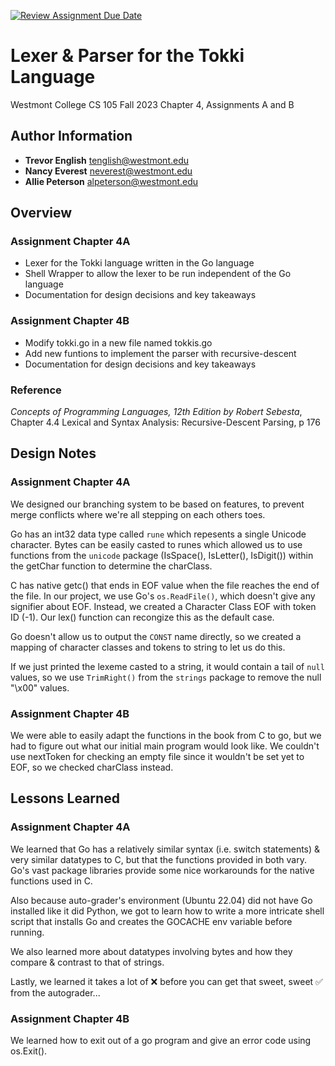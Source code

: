 [![Review Assignment Due Date](https://classroom.github.com/assets/deadline-readme-button-24ddc0f5d75046c5622901739e7c5dd533143b0c8e959d652212380cedb1ea36.svg)](https://classroom.github.com/a/a2fQs4QM)
# Lexer & Parser for the Tokki Language
Westmont College CS 105 Fall 2023
Chapter 4, Assignments A and B

## Author Information
- **Trevor English** tenglish@westmont.edu
- **Nancy Everest** neverest@westmont.edu
- **Allie Peterson** alpeterson@westmont.edu

## Overview
### Assignment Chapter 4A
- Lexer for the Tokki language written in the Go language
- Shell Wrapper to allow the lexer to be run independent of the Go language
- Documentation for design decisions and key takeaways

### Assignment Chapter 4B
- Modify tokki.go in a new file named tokkis.go
- Add new funtions to implement the parser with recursive-descent
- Documentation for design decisions and key takeaways

### Reference
*Concepts of Programming Languages, 12th Edition by Robert Sebesta*, Chapter 4.4 Lexical and Syntax Analysis: Recursive-Descent Parsing, p 176

## Design Notes
### Assignment Chapter 4A
We designed our branching system to be based on features, to prevent merge conflicts where we're all stepping on each others toes.

Go has an int32 data type called `rune` which repesents a single Unicode character. Bytes can be easily casted to runes which allowed us to use functions from the `unicode` package (IsSpace(), IsLetter(), IsDigit()) within the getChar function to determine the charClass.

C has native getc() that ends in EOF value when the file reaches the end of the file. In our project, we use Go's `os.ReadFile()`, which doesn't give any signifier about EOF. Instead, we created a Character Class EOF with token ID (-1). Our lex() function can recongize this as the default case.

Go doesn't allow us to output the `CONST` name directly, so we created a mapping of character classes and tokens to string to let us do this.

If we just printed the lexeme casted to a string, it would contain a tail of `null` values, so we use `TrimRight()` from the `strings` package to remove the null "\x00" values.
### Assignment Chapter 4B
We were able to easily adapt the functions in the book from C to go, but we had to figure out what our initial main program would look like. We couldn't use nextToken for checking an empty file since it wouldn't be set yet to EOF, so we checked charClass instead.


## Lessons Learned
### Assignment Chapter 4A
We learned that Go has a relatively similar syntax (i.e. switch statements) & very similar datatypes to C, but that the functions provided in both vary. Go's vast package libraries provide some nice workarounds for the native functions used in C.

Also because auto-grader's environment (Ubuntu 22.04) did not have Go installed like it did Python, we got to learn how to write a more intricate shell script that installs Go and creates the GOCACHE env variable before running.

We also learned more about datatypes involving bytes and how they compare & contrast to that of strings.

Lastly, we learned it takes a lot of ❌ before you can get that sweet, sweet ✅ from the autograder...
### Assignment Chapter 4B
We learned how to exit out of a go program and give an error code using os.Exit().